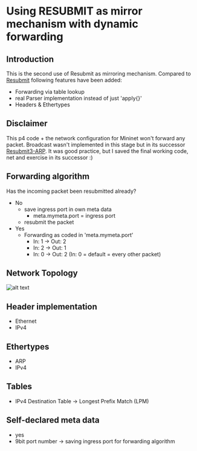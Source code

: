 # Using RESUBMIT as mirror mechanism with dynamic forwarding

## Introduction

This is the second use of Resubmit as mirroring mechanism. Compared to [Resubmit](https://github.com/Selltowitz/p4/tree/main/VM_Exercices/03_Resubmit) following features have been added:
- Forwarding via table lookup
- real Parser implementation instead of just 'apply{}'
- Headers & Ethertypes 

## Disclaimer
This p4 code + the network configuration for Mininet won't forward any packet. Broadcast wasn't implemented in this stage but in its successor [Resubmit3-ARP](https://github.com/Selltowitz/p4/tree/main/VM_Exercices/05_Resubmit3-ARP).
It was good practice, but I saved the final working code, net and exercise in its successor :) 

## Forwarding algorithm
Has the incoming packet been resubmitted already?
- No
	- save ingress port in own meta data
		- meta.mymeta.port = ingress port
	- resubmit the packet
- Yes
	- Forwarding as coded in 'meta.mymeta.port'
		- In: 1 -> Out: 2
		- In: 2 -> Out: 1
		- In: 0 -> Out: 2 (In: 0 = default = every other packet)
		


## Network Topology
![alt text](https://github.com/Selltowitz/p4/blob/main/Topo-Drawings/Reusbmit2-ip.png?raw=true)

## Header implementation
- Ethernet
- IPv4

## Ethertypes
- ARP
- IPv4

## Tables
- IPv4 Destination Table -> Longest Prefix Match (LPM)

## Self-declared meta data
- yes
- 9bit port number -> saving ingress port for forwarding algorithm